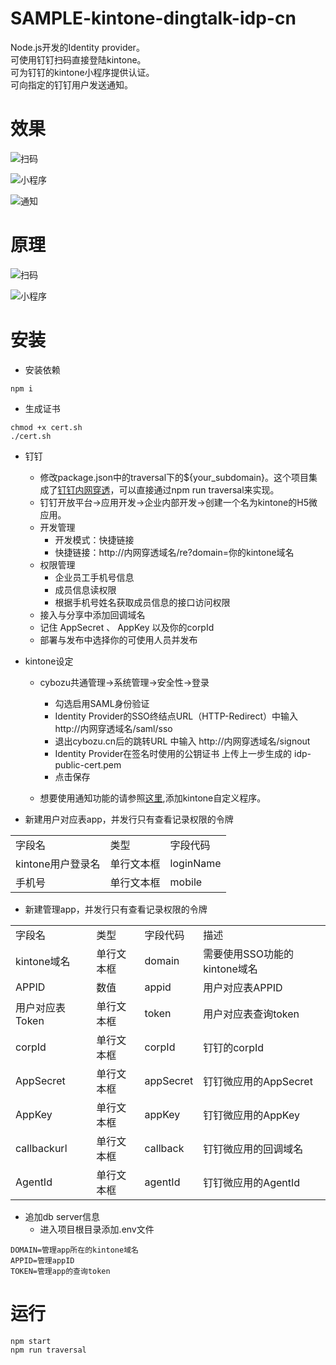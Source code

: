 # SAMPLE-kintone-dingtalk-idp-cn
Node.js开发的Identity provider。  
可使用钉钉扫码直接登陆kintone。  
可为钉钉的kintone小程序提供认证。  
可向指定的钉钉用户发送通知。

# 效果 
![扫码](https://raw.githubusercontent.com/kintone-samples/SAMPLE-kintone-dingtalk-idp-cn/master/screenshots/screenshot.gif)  

![小程序](https://raw.githubusercontent.com/kintone-samples/SAMPLE-kintone-dingtalk-idp-cn/master/screenshots/miniapp.gif)

![通知](https://raw.githubusercontent.com/kintone-samples/SAMPLE-kintone-dingtalk-idp-cn/master/screenshots/notify.gif)

# 原理
![扫码](https://raw.githubusercontent.com/kintone-samples/SAMPLE-kintone-dingtalk-idp-cn/master/screenshots/design.png)  
 
![小程序](https://raw.githubusercontent.com/kintone-samples/SAMPLE-kintone-dingtalk-idp-cn/master/screenshots/miniapp_design.png)  

# 安装
- 安装依赖
```console
npm i
```
- 生成证书
```console
chmod +x cert.sh
./cert.sh
```

- 钉钉
  - 修改package.json中的traversal下的${your_subdomain}。这个项目集成了[钉钉内网穿透](https://open.dingtalk.com/document/resourcedownload/http-intranet-penetration)，可以直接通过npm run traversal来实现。
  - 钉钉开放平台->应用开发->企业内部开发->创建一个名为kintone的H5微应用。
  - 开发管理
    - 开发模式：快捷链接
    - 快捷链接：http://内网穿透域名/re?domain=你的kintone域名
  - 权限管理
    - 企业员工手机号信息
    - 成员信息读权限
    - 根据手机号姓名获取成员信息的接口访问权限
  - 接入与分享中添加回调域名
  - 记住 AppSecret 、 AppKey 以及你的corpId
  - 部署与发布中选择你的可使用人员并发布

- kintone设定  
  - cybozu共通管理->系统管理->安全性->登录  
    - 勾选启用SAML身份验证
    - Identity Provider的SSO终结点URL（HTTP-Redirect）中输入 http://内网穿透域名/saml/sso
    - 退出cybozu.cn后的跳转URL 中输入 http://内网穿透域名/signout
    - Identity Provider在签名时使用的公钥证书 上传上一步生成的 idp-public-cert.pem
    - 点击保存  

  - 想要使用通知功能的请参照[这里](https://github.com/kintone-samples/SAMPLE-kintone-dingtalk-notice-cn),添加kintone自定义程序。

- 新建用户对应表app，并发行只有查看记录权限的令牌  
<table>
  <tr>
    <td>字段名</td>
    <td>类型</td>
    <td>字段代码</td>
  </tr>
  <tr>
    <td>kintone用户登录名</td>
    <td>单行文本框</td>
    <td>loginName</td>
  </tr>
  <tr>
    <td>手机号</td>
    <td>单行文本框</td>
    <td>mobile</td>
  </tr>
</table>  

- 新建管理app，并发行只有查看记录权限的令牌  
<table>
  <tr>
    <td>字段名</td>
    <td>类型</td>
    <td>字段代码</td>
    <td>描述</td>
  </tr>
  <tr>
    <td>kintone域名</td>
    <td>单行文本框</td>
    <td>domain</td>
    <td>需要使用SSO功能的kintone域名</td>
  </tr>
  <tr>
    <td>APPID</td>
    <td>数值</td>
    <td>appid</td>
    <td>用户对应表APPID</td>
  </tr>
  <tr>
    <td>用户对应表Token</td>
    <td>单行文本框</td>
    <td>token</td>
    <td>用户对应表查询token</td>
  </tr>
  <tr>
    <td>corpId</td>
    <td>单行文本框</td>
    <td>corpId</td>
    <td>钉钉的corpId</td>
  </tr>
  <tr>
    <td>AppSecret</td>
    <td>单行文本框</td>
    <td>appSecret</td>
    <td>钉钉微应用的AppSecret</td>
  </tr>
  <tr>
    <td>AppKey</td>
    <td>单行文本框</td>
    <td>appKey</td>
    <td>钉钉微应用的AppKey</td>
  </tr>
  <tr>
    <td>callbackurl</td>
    <td>单行文本框</td>
    <td>callback</td>
    <td>钉钉微应用的回调域名</td>
  </tr>
  <tr>
    <td>AgentId</td>
    <td>单行文本框</td>
    <td>agentId</td>
    <td>钉钉微应用的AgentId</td>
  </tr>
</table>

- 追加db server信息
  - 进入项目根目录添加.env文件
```console
DOMAIN=管理app所在的kintone域名 
APPID=管理appID
TOKEN=管理app的查询token
```

# 运行
```console
npm start
npm run traversal
```
